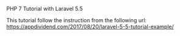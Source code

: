 PHP 7 Tutorial with Laravel 5.5

This tutorial follow the instruction from the following url: 
https://appdividend.com/2017/08/20/laravel-5-5-tutorial-example/
